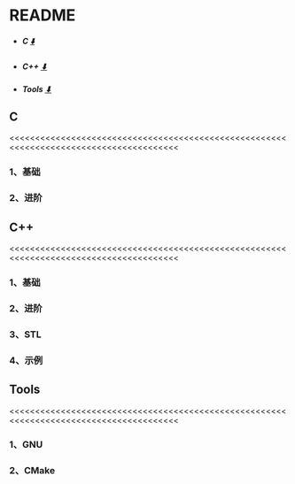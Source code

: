 # README

- ##### **C** [:arrow_down:](#1)

- ##### C++  [⬇](#2)

- ##### Tools  [⬇](#3)

## C

<a id="1"><<<<<<<<<<<<<<<<<<<<<<<<<<<<<<<<<<<<<<<<<<<<<<<<<<<<<<<<<<<<<<<<<<<<<<<<<<<<<<<<<<<<<<<</a>

### 1、基础

### 2、进阶

## C++

<a id="2"><<<<<<<<<<<<<<<<<<<<<<<<<<<<<<<<<<<<<<<<<<<<<<<<<<<<<<<<<<<<<<<<<<<<<<<<<<<<<<<<<<<<<<<</a>

### 1、基础

### 2、进阶

### 3、STL

### 4、示例

## Tools

<a id="3"><<<<<<<<<<<<<<<<<<<<<<<<<<<<<<<<<<<<<<<<<<<<<<<<<<<<<<<<<<<<<<<<<<<<<<<<<<<<<<<<<<<<<<<</a>

### 1、GNU

### 2、CMake

